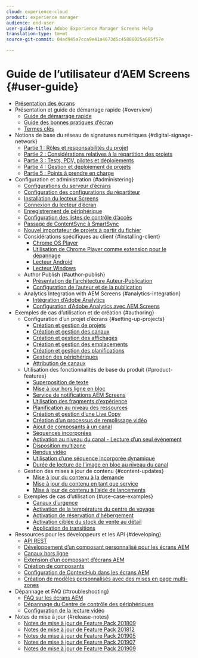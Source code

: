```yaml
---
cloud: experience-cloud
product: experience manager
audience: end-user
user-guide-title: Adobe Experience Manager Screens Help
translation-type: tm+mt
source-git-commit: 04ad945a7cca9e41a4673d5c45888025a685f57e

---
```



# Guide de l’utilisateur d’AEM Screens {#user-guide}

+ [Présentation des écrans](aem-screens-introduction.md)
+ Présentation et guide de démarrage rapide {#overview}
   + [Guide de démarrage rapide](kickstart-for-aem-screens.md)
   + [Guide des bonnes pratiques d’écran](https://docs.adobe.com/content/help/en/experience-manager-screens/using/about-guide.html)
   + [Termes clés](screens-glossary.md)
+ Notions de base du réseau de signatures numériques {#digital-signage-network}
   + [Partie 1 : Rôles et responsabilités du projet](project-roles-responsibilities.md)
   + [Partie 2 : Considérations relatives à la répartition des projets](project-considerations.md)
   + [Partie 3 : Tests, PDV, pilotes et déploiements](testing-pocs-pilots-rollouts.md)
   + [Partie 4 : Gestion et déploiement de projets](project-management-and-deployment.md)
   + [Partie 5 : Points à prendre en charge](support-considerations.md)
+ Configuration et administration {#administering}
   + [Configurations du serveur d’écrans](configuring-screens-introduction.md)
   + [Configuration des configurations du répartiteur](dispatcher-configurations-aem-screens.md)
   + [Installation du lecteur Screens](installing-screens-player.md)
   + [Connexion du lecteur d’écran](working-with-screens-player.md)
   + [Enregistrement de périphérique](device-registration.md)
   + [Configuration des listes de contrôle d’accès](setting-up-acls.md)
   + [Passage de ContentSync à SmartSync](smartsync.md)
   + [Nouvel importateur de projets à partir du fichier](project-importer.md)
   + Considérations spécifiques au client {#installing-client}
      + [Chrome OS Player](implementing-chrome-os-player.md)
      + [Utilisation de Chrome Player comme extension pour le dépannage](using-chrome-player-as-an-extension.md)
      + [Lecteur Android](implementing-android-player.md)
      + [Lecteur Windows](implementing-windows-player.md)
   + Author Publish {#author-publish}
      + [Présentation de l’architecture Auteur-Publication](author-publish-architecture-overview.md)
      + [Configuration de l’auteur et de la publication](author-and-publish.md)
   + Analytics Integration with AEM Screens {#analytics-integration}
      + [Intégration d’Adobe Analytics](adobe-analytics-integration-aem-screens.md)
      + [Configuration d’Adobe Analytics avec AEM Screens](configuring-adobe-analytics-aem-screens.md)
+ Exemples de cas d’utilisation et de création {#authoring}
   + Configuration d’un projet d’écrans {#setting-up-projects}
      + [Création et gestion de projets](creating-a-screens-project.md)
      + [Création et gestion des canaux](managing-channels.md)
      + [Création et gestion des affichages](managing-displays.md)
      + [Création et gestion des emplacements](managing-locations.md)
      + [Création et gestion des planifications](managing-schedules.md)
      + [Gestion des périphériques](managing-devices.md)
      + [Attribution de canaux](channel-assignment.md)
   + Utilisation des fonctionnalités de base du produit {#product-features}
      + [Superposition de texte](text-overlay.md)
      + [Mise à jour hors ligne en bloc](bulk-offline-update.md)
      + [Service de notifications AEM Screens](screens-notifications-service.md)
      + [Utilisation des fragments d’expérience](experience-fragments-in-screens.md)
      + [Planification au niveau des ressources](asset-level-scheduling.md)
      + [Création et gestion d’une Live Copy](managing-livecopy.md)
      + [Création d’un processus de remplissage vidéo](creating-a-video-padding-workflow.md)
      + [Ajout de composants à un canal](adding-components-to-a-channel.md)
      + [Séquences incorporées](embedded-sequences.md)
      + [Activation au niveau du canal - Lecture d’un seul événement](channel-level-activation.md)
      + [Disposition multizone](multi-zone-layout-aem-screens.md)
      + [Rendus vidéo](generating-renditions.md)
      + [Utilisation d’une séquence incorporée dynamique](dynamic-embedded-sequences.md)
      + [Durée de lecture de l’image en bloc au niveau du canal](channel-level-image-playback.md)
   + Gestion des mises à jour de contenu {#content-updates}
      + [Mise à jour du contenu à la demande](on-demand-content.md)
      + [Mise à jour du contenu en tant que service](content-update-as-a-service.md)
      + [Mise à jour de contenu à l’aide de lancements](launches.md)
   + Exemples de cas d’utilisation {#use-case-examples}
      + [Canaux d’urgence](emergency-channel.md)
      + [Activation de la température du centre de voyage](local-temperature-activation.md)
      + [Activation de réservation d'hébergement](hospitality-reservation-activation.md)
      + [Activation ciblée du stock de vente au détail](retail-inventory-activation.md)
      + [Application de transitions](applying-transitions.md)
+ Ressources pour les développeurs et les API {#developing}
   + [API REST](rest-api.md)
   + [Développement d’un composant personnalisé pour les écrans AEM](developing-custom-component-tutorial-develop.md)
   + [Canaux hors ligne](offline-channels.md)
   + [Extension d’un composant d’écrans AEM](extending-component-tutorial-develop.md)
   + [Création de composants](creating-components.md)
   + [Configuration de ContextHub dans les écrans AEM](configuring-context-hub.md)
   + [Création de modèles personnalisés avec des mises en page multi-zones](creating-custom-templates-multizone-layouts.md)
+ Dépannage et FAQ {#troubleshooting}
   + [FAQ sur les écrans AEM](aem-screens-faqs.md)
   + [Dépannage du Centre de contrôle des périphériques](monitoring-screens.md)
   + [Configuration de la lecture vidéo](troubleshoot-videos.md)
+ Notes de mise à jour {#release-notes}
   + [Notes de mise à jour de Feature Pack 201809](screens-release-notes.md)
   + [Notes de mise à jour de Feature Pack 201812](release-notes-fp-201812.md)
   + [Notes de mise à jour de Feature Pack 201905](screens-release-notes-fp-201905.md)
   + [Notes de mise à jour de Feature Pack 201907](release-notes-fp-201907.md)
   + [Notes de mise à jour de Feature Pack 201909](release-notes-fp-201909.md)
